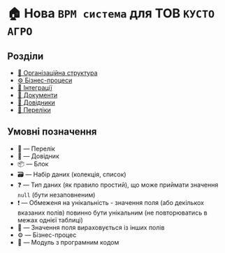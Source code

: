 ﻿# 🏠 Нова `BPM система` для ТОВ `КУСТО АГРО`

## Розділи
- [👥 Організаційна структура](./OrgStructure/README.MD)
- [⚙️ Бізнес-процеси](./Proceses/README.MD)
- [🔌 Інтеграції](./Integrations/README.MD)
- [📕 Документи](./Documents/REDME.MD)
- [📘 Довідники](./Entities/README.MD)
- [🎲 Переліки](./Enums/README.MD)

## Умовні позначення
- 🎲 — Перелік
- 📘 — Довідник
- 📦 — Блок
- 🗃 — Набір даних (колекція, список)
- ❓ — Тип даних (як правило простий), що може приймати значення `null` (бути незаповненим)
- ❗ — Обмеженя на унікальність - значення поля (або декількох вказаних полів) повинно бути унікальним (не повторюватись в межах однієї таблиці)
- 🔧 — Значення поля вираховується із інших полів
- ⚙️ — Бізнес-процес
- 📜 — Модуль з програмним кодом